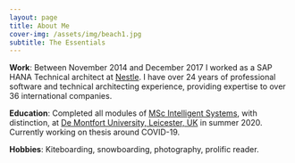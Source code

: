 ```yaml
---
layout: page
title: About Me
cover-img: /assets/img/beach1.jpg
subtitle: The Essentials
---
```


**Work**: Between November 2014 and December 2017 I worked as a SAP HANA Technical architect at [Nestle]. I have over 24 
years of professional software and technical architecting experience, providing expertise to over 36 international companies.

**Education**: Completed all modules of [MSc Intelligent Systems][mscis], with distinction, at [De Montfort University, Leicester, UK][dmu] in summer 2020. Currently working on thesis around COVID-19.

**Hobbies**: Kiteboarding, snowboarding, photography, prolific reader. 

[Nestle]: https://www.nestle.com/
[mscis]: http://www.tech.dmu.ac.uk/~chiclana/mscis.html
[dmu]: https://www.dmu.ac.uk/

